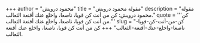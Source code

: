 +++
author = "محمود درويش"
title = "مقولة محمود درويش"
description = "مقولة محمود درويش: كن من أنت كن قويا، ناصعا، واخلع عنك أقنعة الثعالب."
quote = '''كن من أنت كن قويا، ناصعا، واخلع عنك أقنعة الثعالب.'''
slug = "كن-من-أنت-كن-قويا-ناصعا-واخلع-عنك-أقنعة-الثعالب"
+++
كن من أنت كن قويا، ناصعا، واخلع عنك أقنعة الثعالب.
